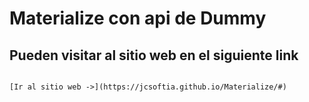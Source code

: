 # Materialize con api de Dummy

## Pueden visitar al sitio web en el siguiente link 
```

[Ir al sitio web ->](https://jcsoftia.github.io/Materialize/#)
```
